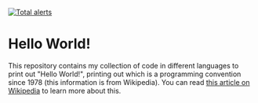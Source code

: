 [![Total alerts](https://img.shields.io/lgtm/alerts/g/R4356th/HelloWorld.svg?logo=lgtm&logoWidth=18)](https://lgtm.com/projects/g/R4356th/HelloWorld/alerts/)
# Hello World!
This repository contains my collection of code in different languages to print out "Hello World!", printing out which is a programming convention since 1978 (this information is from Wikipedia). You can read [this article on Wikipedia](https://en.wikipedia.org/wiki/%22Hello,_World!%22_program) to learn more about this.
